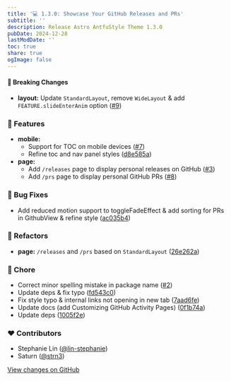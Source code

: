 ```yaml
---
title: '💻 1.3.0: Showcase Your GitHub Releases and PRs'
subtitle: ''
description: Release Astro AntfuStyle Theme 1.3.0
pubDate: 2024-12-28
lastModDate: ''
toc: true
share: true
ogImage: false
---
```


#### 🚨 Breaking Changes

- **layout:** Update `StandardLayout`, remove `WideLayout` & add `FEATURE.slideEnterAnim` option ([#9](https://github.com/lin-stephanie/astro-antfustyle-theme/pull/9))

### 🚀 Features

- **mobile:** 
  - Support for TOC on mobile devices ([#7](https://github.com/lin-stephanie/astro-antfustyle-theme/pull/7))
  - Refine toc and nav panel styles ([d8e585a](https://github.com/lin-stephanie/astro-antfustyle-theme/commit/d8e585a))
- **page:** 
  - Add `/releases` page to display personal releases on GitHub ([#3](https://github.com/lin-stephanie/astro-antfustyle-theme/pull/3))
  - Add `/prs` page to display personal GitHub PRs ([#8](https://github.com/lin-stephanie/astro-antfustyle-theme/pull/8))

### 🐞 Bug Fixes

- Add reduced motion support to toggleFadeEffect & add sorting for PRs in GithubView & refine style ([ac035b4](https://github.com/lin-stephanie/astro-antfustyle-theme/commit/ac035b4))

### 💅 Refactors

- **page:** `/releases` and `/prs` based on `StandardLayout` ([26e262a](https://github.com/lin-stephanie/astro-antfustyle-theme/commit/26e262a))

### 🏡 Chore

- Correct minor spelling mistake in package name ([#2](https://github.com/lin-stephanie/astro-antfustyle-theme/pull/2))
- Update deps & fix typo ([fd543c0](https://github.com/lin-stephanie/astro-antfustyle-theme/commit/fd543c0))
- Fix style typo & internal links not opening in new tab ([7aad6fe](https://github.com/lin-stephanie/astro-antfustyle-theme/commit/7aad6fe))
- Update docs (add Customizing GitHub Activity Pages) ([0f1b74a](https://github.com/lin-stephanie/astro-antfustyle-theme/commit/0f1b74a))
- Update deps ([1005f2e](https://github.com/lin-stephanie/astro-antfustyle-theme/commit/1005f2e))

### ❤️ Contributors

- Stephanie Lin ([@lin-stephanie](http://github.com/lin-stephanie))
- Saturn ([@strn3](http://github.com/strn3))

[View changes on GitHub](https://github.com/lin-stephanie/astro-antfustyle-theme/compare/1.2.0...1.3.0)
